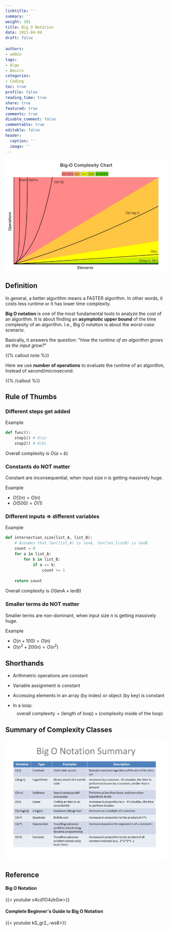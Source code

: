 ```yaml
---
linktitle: ''
summary: ''
weight: 101
title: Big O Notation
date: 2021-04-04
draft: false

authors:
- admin
tags:
- Algo
- Basics
categories:
- Coding
toc: true
profile: false
reading_time: true
share: true
featured: true
comments: true
disable_comment: false
commentable: true
editable: false
header:
  caption: ''
  image: ''
---
```


![img](https://raw.githubusercontent.com/EckoTan0804/upic-repo/master/uPic/1*KfZYFUT2OKfjekJlCeYvuQ.jpeg)

## Definition

In general, a better algorithm means a FASTER algorithm. In other words, it costs less runtime or it has lower time complexity. 

**Big O notation** is one of the most fundamental tools to analyze the cost of an algorithm. It is about finding an **asymptotic upper bound** of the time complexity of an algorithm. I.e., Big O notation is about the *worst-case* scenario.

Basically, it answers the question: "*How the runtime of an algorithm grows as the input grow?*" 

{{% callout note %}} 

Here we use **number of operations** to evaluate the runtime of an algorithm, Instead of second/microsecond.

{{% /callout %}}

## Rule of Thumbs

### Different steps get added

Example

```python
def func():
    step1() # O(a)
    step2() # O(b)
```

Overall complexity is $O(a + b)$

### Constants do NOT matter

Constant are inconsequential, when input size $n$ is getting massively huge.

Example

- $O(2n) = O(n)$
- $O(500) = O(1)$

### Different inputs $\Rightarrow$ different variables

Example

```python
def intersection_size(list_A, list_B):
    # Assumes that len(list_A) is lenA, len(len_listB) is lenB
    count = 0
    for a in list_A:
        for b in list_B:
            if a == b:
                count += 1
                
    return count
```

Overall complexity is $O(\text{lenA} \times \text{lenB})$

### Smaller terms do NOT matter

Smaller terms are non-dominant, when input size $n$ is getting massively huge.

Example

- $O(n + 100) = O(n)$
- $O(n^2 + 200n) = O(n^2)$

## Shorthands

- Arithmetric operations are constant

- Variable assignment is constant

- Accessing elements in an array (by index) or object (by key) is constant

- In a loop:
  $$
  \text{overall complexity} = (\text{length of loop}) \times (\text{complexity inside of the loop})
  $$



## Summary of Complexity Classes

![Big O Notation — Don Cowan](https://raw.githubusercontent.com/EckoTan0804/upic-repo/master/uPic/Big+O+Notation+Summary.jpg)

## Reference

#### Big O Notation

{{< youtube v4cd1O4zkGw>}}

#### Complete Beginner's Guide to Big O Notation

{{< youtube kS_gr2_-ws8>}}